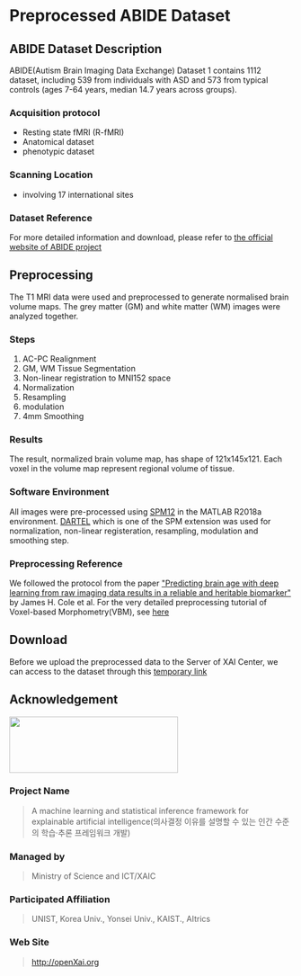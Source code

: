 # Preprocessed ABIDE Dataset

## ABIDE Dataset Description

ABIDE(Autism Brain Imaging Data Exchange) Dataset 1 contains 1112 dataset, including 539 from individuals with ASD and 573 from typical controls (ages 7-64 years, median 14.7 years across groups).

### Acquisition protocol
- Resting state fMRI (R-fMRI)
- Anatomical dataset
- phenotypic dataset

### Scanning Location
- involving 17 international sites

### Dataset Reference
For more detailed information and download, please refer to [the official website of ABIDE project](http://fcon_1000.projects.nitrc.org/indi/abide/)

## Preprocessing
The T1 MRI data were used and preprocessed to generate normalised brain volume maps. The grey matter (GM) and white matter (WM) images were analyzed together.

### Steps

1. AC-PC Realignment
2. GM, WM Tissue Segmentation
3. Non-linear registration to MNI152 space
4. Normalization
5. Resampling
6. modulation
7. 4mm Smoothing

### Results
The result, normalized brain volume map, has shape of 121x145x121. Each voxel in the volume map represent regional volume of tissue.
 
### Software Environment
All images were pre-processed using [SPM12](https://www.fil.ion.ucl.ac.uk/spm/software/spm12/) in the MATLAB R2018a environment. [DARTEL](http://www.neurometrika.org/node/34) which is one of the SPM extension was used for normalization, non-linear registeration, resampling, modulation and smoothing step.

### Preprocessing Reference
We followed the protocol from the paper ["Predicting brain age with deep learning from raw imaging data results in a reliable and heritable biomarker"](https://scholar.google.co.kr/scholar?hl=en&as_sdt=0%2C5&q=Predicting+brain+age+with+deep+learning+from+raw+imaging+data+results+in+a+reliable+and+heritable+biomarker&btnG=) by James H. Cole et al. For the very detailed preprocessing tutorial of Voxel-based Morphometry(VBM), see [here](https://www.fil.ion.ucl.ac.uk/~john/misc/VBMclass15.pdf)

## Download
Before we upload the preprocessed data to the Server of XAI Center, we can access to the dataset through this [temporary link](http://gofile.me/3UYTa/4ws1AWG4z)

## Acknowledgement

<img src="http://xai.unist.ac.kr/static/img/logos/XAIC_logo.png" width="300" height="100">

### **Project Name**
> A machine learning and statistical inference framework for explainable artificial intelligence(의사결정 이유를 설명할 수 있는 인간 수준의 학습·추론 프레임워크 개발)

### **Managed by**
> Ministry of Science and ICT/XAIC

### **Participated Affiliation**
> UNIST, Korea Univ., Yonsei Univ., KAIST., AItrics

### **Web Site**
> <http://openXai.org>
